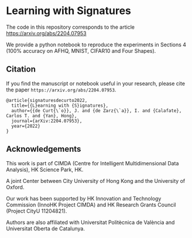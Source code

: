 # Learning with Signatures

The code in this repository corresponds to the article https://arxiv.org/abs/2204.07953

We provide a python notebook to reproduce the experiments in Sections 4 (100% accuracy on AFHQ, MNIST, CIFAR10 and Four Shapes).

## Citation
If you find the manuscript or notebook useful in your research, please cite the paper `https://arxiv.org/abs/2204.07953`.

    @article{signaturesdecurto2022,
      title={{L}earning with {S}ignatures},
      author={{de Curt{\`o}}, J. and {de Zarz{\`a}}, I. and {Calafate}, Carlos T. and {Yan}, Hong},
      journal={arXiv:2204.07953},
      year={2022}
    }
    
## Acknowledgements
This work is part of CIMDA (Centre for Intelligent Multidimensional Data Analysis), HK Science Park, HK.

A joint Center between City University of Hong Kong and the University of Oxford.

Our work has been supported by HK Innovation and Technology Commission (InnoHK Project CIMDA) and HK Research Grants Council (Project CityU 11204821).

Authors are also affiliated with Universitat Politècnica de València and Universitat Oberta de Catalunya.
